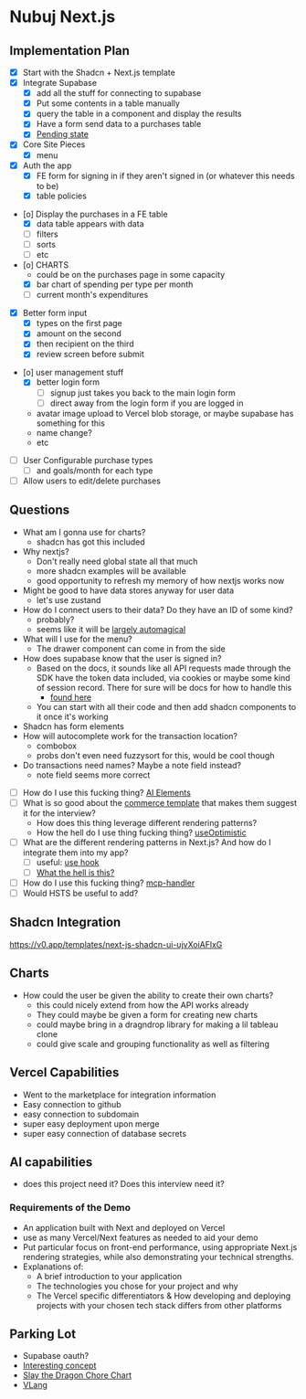 # Nubuj Next.js

## Implementation Plan

- [x] Start with the Shadcn + Next.js template
- [x] Integrate Supabase
  - [x] add all the stuff for connecting to supabase
  - [x] Put some contents in a table manually
  - [x] query the table in a component and display the results
  - [x] Have a form send data to a purchases table
  - [x] [Pending state](https://nextjs.org/docs/app/getting-started/updating-data#showing-a-pending-state)
- [x] Core Site Pieces
  - [x] menu
- [x] Auth the app
  - [x] FE form for signing in if they aren't signed in (or whatever this needs to be)
  - [x] table policies
- [o] Display the purchases in a FE table
  - [x] data table appears with data
  - [ ] filters
  - [ ] sorts
  - [ ] etc
- [o] CHARTS
  - could be on the purchases page in some capacity
  - [x] bar chart of spending per type per month
  - [ ] current month's expenditures
- [x] Better form input
  - [x] types on the first page
  - [x] amount on the second
  - [x] then recipient on the third
  - [x] review screen before submit
- [o] user management stuff
  - [x] better login form
    - [ ] signup just takes you back to the main login form
    - [ ] direct away from the login form if you are logged in
  - avatar image upload to Vercel blob storage, or maybe supabase has something for this
  - name change?
  - etc
- [ ] User Configurable purchase types
  - [ ] and goals/month for each type
- [ ] Allow users to edit/delete purchases

## Questions

- What am I gonna use for charts?
    - shadcn has got this included
- Why nextjs?
  - Don't really need global state all that much
  - more shadcn examples will be available
  - good opportunity to refresh my memory of how nextjs works now
- Might be good to have data stores anyway for user data
  - let's use zustand
- How do I connect users to their data? Do they have an ID of some kind?
  - probably?
  - seems like it will be [largely automagical](https://supabase.com/docs/guides/auth)
- What will I use for the menu?
  - The drawer component can come in from the side
- How does supabase know that the user is signed in?
  - Based on the docs, it sounds like all API requests made through the SDK have the token data included, via cookies or maybe some kind of session record. There for sure will be docs for how to handle this
    - [found here](https://supabase.com/docs/guides/auth/server-side/nextjs?router=pages)
  - You can start with all their code and then add shadcn components to it once it's working
- Shadcn has form elements
- How will autocomplete work for the transaction location?
  - combobox
  - probs don't even need fuzzysort for this, would be cool though
- Do transactions need names? Maybe a note field instead?
  - note field seems more correct
- [ ] How do I use this fucking thing? [AI Elements](https://ai-sdk.dev/elements/overview)
- [ ] What is so good about the [commerce template](https://github.com/vercel/commerce) that makes them suggest it for the interview?
  - How does this thing leverage different rendering patterns?
  - How the hell do I use thing fucking thing? [useOptimistic](https://react.dev/reference/react/useOptimistic)
- [ ] What are the different rendering patterns in Next.js? And how do I integrate them into my app?
  - [ ] useful: [use hook](https://nextjs.org/docs/app/getting-started/fetching-data#streaming-data-with-the-use-hook)
  - [ ] [What the hell is this?](https://nextjs.org/docs/app/getting-started/fetching-data#streaming)
- [ ] How do I use this fucking thing? [mcp-handler](https://github.com/vercel/mcp-handler)
- [ ] Would HSTS be useful to add?

## Shadcn Integration

https://v0.app/templates/next-js-shadcn-ui-ujvXoiAFlxG


## Charts

- How could the user be given the ability to create their own charts?
  - this could nicely extend from how the API works already
  - They could maybe be given a form for creating new charts
  - could maybe bring in a dragndrop library for making a lil tableau clone
  - could give scale and grouping functionality as well as filtering


## Vercel Capabilities

- Went to the marketplace for integration information
- Easy connection to github
- easy connection to subdomain
- super easy deployment upon merge
- super easy connection of database secrets


## AI capabilities

- does this project need it? Does this interview need it?


### Requirements of the Demo

- An application built with Next and deployed on Vercel
- use as many Vercel/Next features as needed to aid your demo
- Put particular focus on front-end performance, using appropriate Next.js rendering strategies, while also demonstrating your technical strengths.
- Explanations of:
  - A brief introduction to your application
  - The technologies you chose for your project and why
  - The Vercel specific differentiators & How developing and deploying projects with your chosen tech stack differs from other platforms

## Parking Lot

- Supabase oauth?
- [Interesting concept](https://react.dev/reference/rsc/server-components#server-components-without-a-server)
- [Slay the Dragon Chore Chart](https://msha.ke/meifae)
- [VLang](https://vlang.io/)